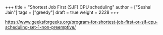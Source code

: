 +++
title = "Shortest Job First (SJF) CPU scheduling"
author = ["Seshal Jain"]
tags = ["greedy"]
draft = true
weight = 2228
+++

<https://www.geeksforgeeks.org/program-for-shortest-job-first-or-sjf-cpu-scheduling-set-1-non-preemptive/>

